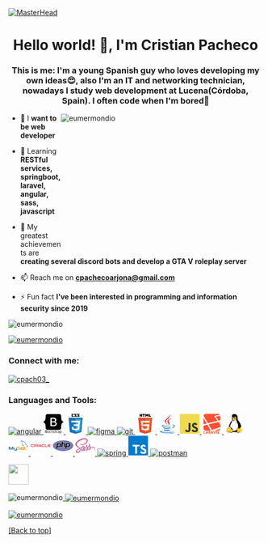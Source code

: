 [![MasterHead](http://propulsive.in/assets/img/service-icon/web.gif)](https://eumermondio.github.io)
<h1 align="center">Hello world! 👋, I'm Cristian Pacheco</h1>
<h3 align="center">This is me: I'm a young Spanish guy who loves developing my own ideas😍, also I'm an IT and networking technician, nowadays I study web development at Lucena(Córdoba, Spain). I often code when I'm bored🥱</h3>

<img align="right" src="https://cdn.dribbble.com/users/1162077/screenshots/3848914/programmer.gif" alt="eumermondio" width="400" height="275" />

- 🔭 I **want to be web developer**

- 🌱 Learning **RESTful services, springboot, laravel, angular, sass, javascript**

- 🎉 My greatest achievements are **creating several discord bots and develop a GTA V roleplay server**

- 📫 Reach me on **cpachecoarjona@gmail.com**

- ⚡ Fun fact **I've been interested in programming and information security since 2019**

<!-- //////////////////////////////////////////////////////////////////////////////////////////////////////////////////////////////////////////// -->
<p align="left"> <img src="https://komarev.com/ghpvc/?username=eumermondio&label=Visitas&color=0e75b6&style=flat" alt="eumermondio" /> </p>

<p align="left"> <a href="https://github.com/ryo-ma/github-profile-trophy"><img src="https://github-profile-trophy.vercel.app/?username=eumermondio" alt="eumermondio" /></a> </p>

<h3 align="left">Connect with me:</h3>
<p align="left">
<a href="https://instagram.com/cpach03_" target="blank"><img align="center" src="https://raw.githubusercontent.com/rahuldkjain/github-profile-readme-generator/master/src/images/icons/Social/instagram.svg" alt="cpach03_" height="30" width="40" /></a>
</p>

<h3 align="left">Languages and Tools:</h3>
<p align="left"> <a href="https://angular.io" target="_blank" rel="noreferrer"> <img src="https://angular.io/assets/images/logos/angular/angular.svg" alt="angular" width="40" height="40"/> </a> <a href="https://getbootstrap.com" target="_blank" rel="noreferrer"> <img src="https://raw.githubusercontent.com/devicons/devicon/master/icons/bootstrap/bootstrap-plain-wordmark.svg" alt="bootstrap" width="40" height="40"/> </a> <a href="https://www.w3schools.com/css/" target="_blank" rel="noreferrer"> <img src="https://raw.githubusercontent.com/devicons/devicon/master/icons/css3/css3-original-wordmark.svg" alt="css3" width="40" height="40"/> </a> <a href="https://www.figma.com/" target="_blank" rel="noreferrer"> <img src="https://www.vectorlogo.zone/logos/figma/figma-icon.svg" alt="figma" width="40" height="40"/> </a> <a href="https://git-scm.com/" target="_blank" rel="noreferrer"> <img src="https://www.vectorlogo.zone/logos/git-scm/git-scm-icon.svg" alt="git" width="40" height="40"/> </a> <a href="https://www.w3.org/html/" target="_blank" rel="noreferrer"> <img src="https://raw.githubusercontent.com/devicons/devicon/master/icons/html5/html5-original-wordmark.svg" alt="html5" width="40" height="40"/> </a> <a href="https://www.java.com" target="_blank" rel="noreferrer"> <img src="https://raw.githubusercontent.com/devicons/devicon/master/icons/java/java-original.svg" alt="java" width="40" height="40"/> </a> <a href="https://developer.mozilla.org/en-US/docs/Web/JavaScript" target="_blank" rel="noreferrer"> <img src="https://raw.githubusercontent.com/devicons/devicon/master/icons/javascript/javascript-original.svg" alt="javascript" width="40" height="40"/> </a> <a href="https://laravel.com/" target="_blank" rel="noreferrer"> <img src="https://raw.githubusercontent.com/devicons/devicon/master/icons/laravel/laravel-plain-wordmark.svg" alt="laravel" width="40" height="40"/> </a> <a href="https://www.linux.org/" target="_blank" rel="noreferrer"> <img src="https://raw.githubusercontent.com/devicons/devicon/master/icons/linux/linux-original.svg" alt="linux" width="40" height="40"/> </a> <!--<a href="https://mariadb.org/" target="_blank" rel="noreferrer"> <img src="https://www.vectorlogo.zone/logos/mariadb/mariadb-icon.svg" alt="mariadb" width="40" height="40"/> </a>--> <a href="https://www.mysql.com/" target="_blank" rel="noreferrer"> <img src="https://raw.githubusercontent.com/devicons/devicon/master/icons/mysql/mysql-original-wordmark.svg" alt="mysql" width="40" height="40"/> </a> <a href="https://www.oracle.com/" target="_blank" rel="noreferrer"> <img src="https://raw.githubusercontent.com/devicons/devicon/master/icons/oracle/oracle-original.svg" alt="oracle" width="40" height="40"/> </a> <a href="https://www.php.net" target="_blank" rel="noreferrer"> <img src="https://raw.githubusercontent.com/devicons/devicon/master/icons/php/php-original.svg" alt="php" width="40" height="40"/> </a> <a href="https://sass-lang.com" target="_blank" rel="noreferrer"> <img src="https://raw.githubusercontent.com/devicons/devicon/master/icons/sass/sass-original.svg" alt="sass" width="40" height="40"/> </a> <a href="https://spring.io/" target="_blank" rel="noreferrer"> <img src="https://www.vectorlogo.zone/logos/springio/springio-icon.svg" alt="spring" width="40" height="40"/> </a> <a href="https://www.typescriptlang.org/" target="_blank" rel="noreferrer"> <img src="https://raw.githubusercontent.com/devicons/devicon/master/icons/typescript/typescript-original.svg" alt="typescript" width="40" height="40"/> </a> <a href="https://postman.com" target="_blank" rel="noreferrer"> <img src="https://www.vectorlogo.zone/logos/getpostman/getpostman-icon.svg" alt="postman" width="40" height="40"/></p><img width="40" height="40" src="https://raw.githubusercontent.com/yurijserrano/Github-Profile-Readme-Logos/master/ides/eclipse.png">



<p><img align="left" src="https://github-readme-stats.vercel.app/api/top-langs?username=eumermondio&show_icons=true&theme=dark&locale=en&layout=compact" alt="eumermondio" /></p>

<p>&nbsp;<img align="center" src="https://github-readme-stats.vercel.app/api?username=eumermondio&show_icons=true&theme=dark&cache_seconds=1800&locale=en" alt="eumermondio" /></p>

<p><img align="center" src="https://github-readme-streak-stats.herokuapp.com/?user=eumermondio&theme=dark" alt="eumermondio" /></p>

<p>[<a href="#hello-world--im-cristian-pacheco">Back to top</a>]</p>

